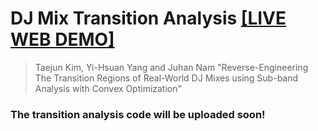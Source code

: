# DJ Mix Transition Analysis [[LIVE WEB DEMO]](https://mir-aidj.github.io/transition-analysis/)
> Taejun Kim, Yi-Hsuan Yang and Juhan Nam
> "Reverse-Engineering The Transition Regions of Real-World DJ Mixes using Sub-band Analysis with Convex Optimization"

### The transition analysis code will be uploaded soon!
